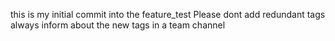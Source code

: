 this is my initial commit into the feature_test
Please dont add redundant tags
always inform about the new tags in a team channel